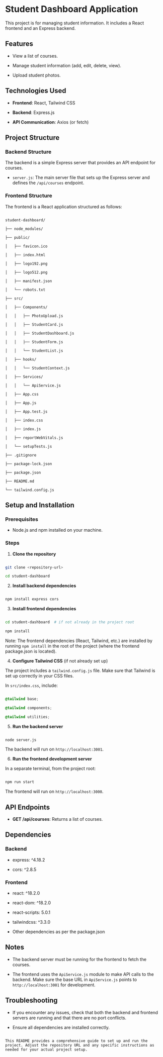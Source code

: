 # Student Dashboard Application

This project is for managing student information. It includes a React frontend and an Express backend.

## Features

- View a list of courses.

- Manage student information (add, edit, delete, view).

- Upload student photos.

## Technologies Used

- **Frontend**: React, Tailwind CSS

- **Backend**: Express.js

- **API Communication**: Axios (or fetch)

## Project Structure

### Backend Structure

The backend is a simple Express server that provides an API endpoint for courses.

- `server.js`: The main server file that sets up the Express server and defines the `/api/courses` endpoint.

### Frontend Structure

The frontend is a React application structured as follows:

```

student-dashboard/

├── node_modules/

├── public/

│   ├── favicon.ico

│   ├── index.html

│   ├── logo192.png

│   ├── logo512.png

│   ├── manifest.json

│   └── robots.txt

├── src/

│   ├── Components/

│   │   ├── PhotoUpload.js

│   │   ├── StudentCard.js

│   │   ├── StudentDashboard.js

│   │   ├── StudentForm.js

│   │   └── StudentList.js

│   ├── hooks/

│   │   └── StudentContext.js

│   ├── Services/

│   │   └── ApiService.js

│   ├── App.css

│   ├── App.js

│   ├── App.test.js

│   ├── index.css

│   ├── index.js

│   ├── reportWebVitals.js

│   └── setupTests.js

├── .gitignore

├── package-lock.json

├── package.json

├── README.md

└── tailwind.config.js

```

## Setup and Installation

### Prerequisites

- Node.js and npm installed on your machine.

### Steps

1. **Clone the repository**

```bash

git clone <repository-url>

cd student-dashboard

```

2. **Install backend dependencies**

```bash

npm install express cors

```

3. **Install frontend dependencies**

```bash

cd student-dashboard  # if not already in the project root

npm install

```

Note: The frontend dependencies (React, Tailwind, etc.) are installed by running `npm install` in the root of the project (where the frontend package.json is located).

4. **Configure Tailwind CSS** (if not already set up)

The project includes a `tailwind.config.js` file. Make sure that Tailwind is set up correctly in your CSS files.

In `src/index.css`, include:

```css

@tailwind base;

@tailwind components;

@tailwind utilities;

```

5. **Run the backend server**

```bash

node server.js

```

The backend will run on `http://localhost:3001`.

6. **Run the frontend development server**

In a separate terminal, from the project root:

```bash

npm run start

```

The frontend will run on `http://localhost:3000`.

## API Endpoints

- **GET /api/courses**: Returns a list of courses.

## Dependencies

### Backend

- express: ^4.18.2

- cors: ^2.8.5

### Frontend

- react: ^18.2.0

- react-dom: ^18.2.0

- react-scripts: 5.0.1

- tailwindcss: ^3.3.0

- Other dependencies as per the package.json

## Notes

- The backend server must be running for the frontend to fetch the courses.

- The frontend uses the `ApiService.js` module to make API calls to the backend. Make sure the base URL in `ApiService.js` points to `http://localhost:3001` for development.

## Troubleshooting

- If you encounter any issues, check that both the backend and frontend servers are running and that there are no port conflicts.

- Ensure all dependencies are installed correctly.

```

This README provides a comprehensive guide to set up and run the project. Adjust the repository URL and any specific instructions as needed for your actual project setup.